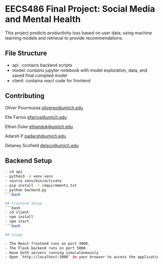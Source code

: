 # **EECS486 Final Project: Social Media and Mental Health**

This project predicts productivity loss based on user data, using machine learning models and retrieval to provide recommendations.

## File Structure

- api : contains backend scripts
- model: contains jupyter notebook with model exploration, data, and saved final compiled model
- client: contains react code for frontend

## Contributing

Oliver Pourmussa
oliverpo@umich.edu

Elle Farros
efarros@umich.edu

Ethan Duke
ethanduk@umich.edu

Adarsh P
padarsh@umich.edu

Delaney Scofield
delsco@umich.edu

## Backend Setup

```bash
- cd api
- python3 -m venv venv
- source venv/bin/activate
- pip install -r requirements.txt
- python backend.py
```bash

## Frontend Setup
```bash
- cd client
- npm install
- npm start
```bash

## Usage

- The React frontend runs on port 3000.
- The Flask backend runs on port 5000.
- Have both servers running simulataneously
- Open `http://localhost:3000` in your browser to access the application.
